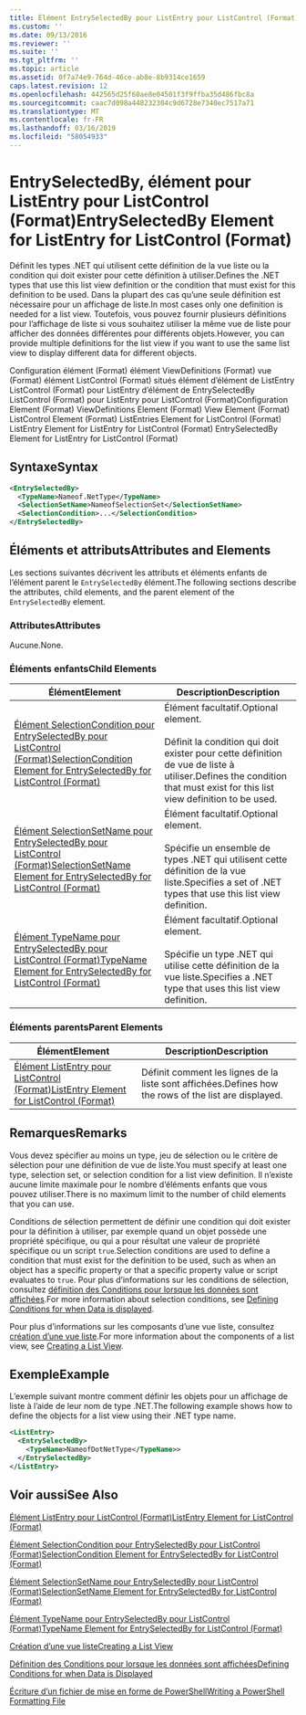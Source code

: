 ```yaml
---
title: Élément EntrySelectedBy pour ListEntry pour ListControl (Format) | Microsoft Docs
ms.custom: ''
ms.date: 09/13/2016
ms.reviewer: ''
ms.suite: ''
ms.tgt_pltfrm: ''
ms.topic: article
ms.assetid: 0f7a74e9-764d-46ce-ab8e-8b9314ce1659
caps.latest.revision: 12
ms.openlocfilehash: 442565d25f60ae8e04501f3f9ffba35d486fbc8a
ms.sourcegitcommit: caac7d098a448232304c9d6728e7340ec7517a71
ms.translationtype: MT
ms.contentlocale: fr-FR
ms.lasthandoff: 03/16/2019
ms.locfileid: "58054933"
---
```

# <a name="entryselectedby-element-for-listentry-for-listcontrol-format"></a><span data-ttu-id="52a92-102">EntrySelectedBy, élément pour ListEntry pour ListControl (Format)</span><span class="sxs-lookup"><span data-stu-id="52a92-102">EntrySelectedBy Element for ListEntry for ListControl (Format)</span></span>

<span data-ttu-id="52a92-103">Définit les types .NET qui utilisent cette définition de la vue liste ou la condition qui doit exister pour cette définition à utiliser.</span><span class="sxs-lookup"><span data-stu-id="52a92-103">Defines the .NET types that use this list view definition or the condition that must exist for this definition to be used.</span></span> <span data-ttu-id="52a92-104">Dans la plupart des cas qu’une seule définition est nécessaire pour un affichage de liste.</span><span class="sxs-lookup"><span data-stu-id="52a92-104">In most cases only one definition is needed for a list view.</span></span> <span data-ttu-id="52a92-105">Toutefois, vous pouvez fournir plusieurs définitions pour l’affichage de liste si vous souhaitez utiliser la même vue de liste pour afficher des données différentes pour différents objets.</span><span class="sxs-lookup"><span data-stu-id="52a92-105">However, you can provide multiple definitions for the list view if you want to use the same list view to display different data for different objects.</span></span>

<span data-ttu-id="52a92-106">Configuration élément (Format) élément ViewDefinitions (Format) vue (Format) élément ListControl (Format) situés élément d’élément de ListEntry ListControl (Format) pour ListEntry d’élément de EntrySelectedBy ListControl (Format) pour ListEntry pour ListControl (Format)</span><span class="sxs-lookup"><span data-stu-id="52a92-106">Configuration Element (Format) ViewDefinitions Element (Format) View Element (Format) ListControl Element (Format) ListEntries Element for ListControl (Format) ListEntry Element for ListEntry for ListControl (Format) EntrySelectedBy Element for ListEntry for ListControl (Format)</span></span>

## <a name="syntax"></a><span data-ttu-id="52a92-107">Syntaxe</span><span class="sxs-lookup"><span data-stu-id="52a92-107">Syntax</span></span>

```xml
<EntrySelectedBy>
  <TypeName>Nameof.NetType</TypeName>
  <SelectionSetName>NameofSelectionSet</SelectionSetName>
  <SelectionCondition>...</SelectionCondition>
</EntrySelectedBy>
```

## <a name="attributes-and-elements"></a><span data-ttu-id="52a92-108">Éléments et attributs</span><span class="sxs-lookup"><span data-stu-id="52a92-108">Attributes and Elements</span></span>

<span data-ttu-id="52a92-109">Les sections suivantes décrivent les attributs et éléments enfants de l’élément parent le `EntrySelectedBy` élément.</span><span class="sxs-lookup"><span data-stu-id="52a92-109">The following sections describe the attributes, child elements, and the parent element of the `EntrySelectedBy` element.</span></span>

### <a name="attributes"></a><span data-ttu-id="52a92-110">Attributes</span><span class="sxs-lookup"><span data-stu-id="52a92-110">Attributes</span></span>

<span data-ttu-id="52a92-111">Aucune.</span><span class="sxs-lookup"><span data-stu-id="52a92-111">None.</span></span>

### <a name="child-elements"></a><span data-ttu-id="52a92-112">Éléments enfants</span><span class="sxs-lookup"><span data-stu-id="52a92-112">Child Elements</span></span>

|<span data-ttu-id="52a92-113">Élément</span><span class="sxs-lookup"><span data-stu-id="52a92-113">Element</span></span>|<span data-ttu-id="52a92-114">Description</span><span class="sxs-lookup"><span data-stu-id="52a92-114">Description</span></span>|
|-------------|-----------------|
|[<span data-ttu-id="52a92-115">Élément SelectionCondition pour EntrySelectedBy pour ListControl (Format)</span><span class="sxs-lookup"><span data-stu-id="52a92-115">SelectionCondition Element for EntrySelectedBy for ListControl  (Format)</span></span>](./selectioncondition-element-for-entryselectedby-for-listcontrol-format.md)|<span data-ttu-id="52a92-116">Élément facultatif.</span><span class="sxs-lookup"><span data-stu-id="52a92-116">Optional element.</span></span><br /><br /> <span data-ttu-id="52a92-117">Définit la condition qui doit exister pour cette définition de vue de liste à utiliser.</span><span class="sxs-lookup"><span data-stu-id="52a92-117">Defines the condition that must exist for this list view definition to be used.</span></span>|
|[<span data-ttu-id="52a92-118">Élément SelectionSetName pour EntrySelectedBy pour ListControl (Format)</span><span class="sxs-lookup"><span data-stu-id="52a92-118">SelectionSetName Element for EntrySelectedBy for ListControl (Format)</span></span>](./selectionsetname-element-for-entryselectedby-for-listcontrol-format.md)|<span data-ttu-id="52a92-119">Élément facultatif.</span><span class="sxs-lookup"><span data-stu-id="52a92-119">Optional element.</span></span><br /><br /> <span data-ttu-id="52a92-120">Spécifie un ensemble de types .NET qui utilisent cette définition de la vue liste.</span><span class="sxs-lookup"><span data-stu-id="52a92-120">Specifies a set of .NET types that use this list view definition.</span></span>|
|[<span data-ttu-id="52a92-121">Élément TypeName pour EntrySelectedBy pour ListControl (Format)</span><span class="sxs-lookup"><span data-stu-id="52a92-121">TypeName Element for EntrySelectedBy for ListControl (Format)</span></span>](./typename-element-for-entryselectedby-for-listcontrol-format.md)|<span data-ttu-id="52a92-122">Élément facultatif.</span><span class="sxs-lookup"><span data-stu-id="52a92-122">Optional element.</span></span><br /><br /> <span data-ttu-id="52a92-123">Spécifie un type .NET qui utilise cette définition de la vue liste.</span><span class="sxs-lookup"><span data-stu-id="52a92-123">Specifies a .NET type that uses this list view definition.</span></span>|

### <a name="parent-elements"></a><span data-ttu-id="52a92-124">Éléments parents</span><span class="sxs-lookup"><span data-stu-id="52a92-124">Parent Elements</span></span>

|<span data-ttu-id="52a92-125">Élément</span><span class="sxs-lookup"><span data-stu-id="52a92-125">Element</span></span>|<span data-ttu-id="52a92-126">Description</span><span class="sxs-lookup"><span data-stu-id="52a92-126">Description</span></span>|
|-------------|-----------------|
|[<span data-ttu-id="52a92-127">Élément ListEntry pour ListControl (Format)</span><span class="sxs-lookup"><span data-stu-id="52a92-127">ListEntry Element for ListControl (Format)</span></span>](./listentry-element-for-listcontrol-format.md)|<span data-ttu-id="52a92-128">Définit comment les lignes de la liste sont affichées.</span><span class="sxs-lookup"><span data-stu-id="52a92-128">Defines how the rows of the list are displayed.</span></span>|

## <a name="remarks"></a><span data-ttu-id="52a92-129">Remarques</span><span class="sxs-lookup"><span data-stu-id="52a92-129">Remarks</span></span>

<span data-ttu-id="52a92-130">Vous devez spécifier au moins un type, jeu de sélection ou le critère de sélection pour une définition de vue de liste.</span><span class="sxs-lookup"><span data-stu-id="52a92-130">You must specify at least one type, selection set, or selection condition for a list view definition.</span></span> <span data-ttu-id="52a92-131">Il n’existe aucune limite maximale pour le nombre d’éléments enfants que vous pouvez utiliser.</span><span class="sxs-lookup"><span data-stu-id="52a92-131">There is no maximum limit to the number of child elements that you can use.</span></span>

<span data-ttu-id="52a92-132">Conditions de sélection permettent de définir une condition qui doit exister pour la définition à utiliser, par exemple quand un objet possède une propriété spécifique, ou qui a pour résultat une valeur de propriété spécifique ou un script `true`.</span><span class="sxs-lookup"><span data-stu-id="52a92-132">Selection conditions are used to define a condition that must exist for the definition to be used, such as when an object has a specific property or that a specific property value or script evaluates to `true`.</span></span> <span data-ttu-id="52a92-133">Pour plus d’informations sur les conditions de sélection, consultez [définition des Conditions pour lorsque les données sont affichées](./defining-conditions-for-displaying-data.md).</span><span class="sxs-lookup"><span data-stu-id="52a92-133">For more information about selection conditions, see [Defining Conditions for when Data is displayed](./defining-conditions-for-displaying-data.md).</span></span>

<span data-ttu-id="52a92-134">Pour plus d’informations sur les composants d’une vue liste, consultez [création d’une vue liste](./creating-a-list-view.md).</span><span class="sxs-lookup"><span data-stu-id="52a92-134">For more information about the components of a list view, see [Creating a List View](./creating-a-list-view.md).</span></span>

## <a name="example"></a><span data-ttu-id="52a92-135">Exemple</span><span class="sxs-lookup"><span data-stu-id="52a92-135">Example</span></span>

<span data-ttu-id="52a92-136">L’exemple suivant montre comment définir les objets pour un affichage de liste à l’aide de leur nom de type .NET.</span><span class="sxs-lookup"><span data-stu-id="52a92-136">The following example shows how to define the objects for a list view using their .NET type name.</span></span>

```xml
<ListEntry>
  <EntrySelectedBy>
    <TypeName>NameofDotNetType</TypeName>>
  </EntrySelectedBy>
</ListEntry>
```

## <a name="see-also"></a><span data-ttu-id="52a92-137">Voir aussi</span><span class="sxs-lookup"><span data-stu-id="52a92-137">See Also</span></span>

[<span data-ttu-id="52a92-138">Élément ListEntry pour ListControl (Format)</span><span class="sxs-lookup"><span data-stu-id="52a92-138">ListEntry Element for ListControl (Format)</span></span>](./listentry-element-for-listcontrol-format.md)

[<span data-ttu-id="52a92-139">Élément SelectionCondition pour EntrySelectedBy pour ListControl (Format)</span><span class="sxs-lookup"><span data-stu-id="52a92-139">SelectionCondition Element for EntrySelectedBy for ListControl (Format)</span></span>](./selectioncondition-element-for-entryselectedby-for-listcontrol-format.md)

[<span data-ttu-id="52a92-140">Élément SelectionSetName pour EntrySelectedBy pour ListControl (Format)</span><span class="sxs-lookup"><span data-stu-id="52a92-140">SelectionSetName Element for EntrySelectedBy for ListControl (Format)</span></span>](./selectionsetname-element-for-entryselectedby-for-listcontrol-format.md)

[<span data-ttu-id="52a92-141">Élément TypeName pour EntrySelectedBy pour ListControl (Format)</span><span class="sxs-lookup"><span data-stu-id="52a92-141">TypeName Element for EntrySelectedBy for ListControl (Format)</span></span>](./typename-element-for-entryselectedby-for-listcontrol-format.md)

[<span data-ttu-id="52a92-142">Création d’une vue liste</span><span class="sxs-lookup"><span data-stu-id="52a92-142">Creating a List View</span></span>](./creating-a-list-view.md)

[<span data-ttu-id="52a92-143">Définition des Conditions pour lorsque les données sont affichées</span><span class="sxs-lookup"><span data-stu-id="52a92-143">Defining Conditions for when Data is Displayed</span></span>](./defining-conditions-for-displaying-data.md)

[<span data-ttu-id="52a92-144">Écriture d’un fichier de mise en forme de PowerShell</span><span class="sxs-lookup"><span data-stu-id="52a92-144">Writing a PowerShell Formatting File</span></span>](./writing-a-powershell-formatting-file.md)
